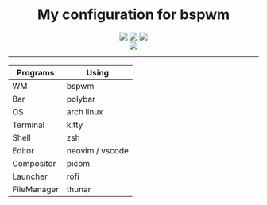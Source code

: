 <div align="center">
  <h1>My configuration for bspwm </h1>

  <a href="https://github.com/baskerville/bspwm">
    <img src="https://img.shields.io/badge/bspwm-informational.svg?style=for-the-badge&logo=c&color=b4befe&logoColor=cdd6f4&labelColor=1e1e2e" />
  </a>
  <a href="#Bspwm">
    <img src="https://img.shields.io/github/repo-size/vorosdev/Bspwm?style=for-the-badge&logo=gitbook&color=f2cdcd&logoColor=cdd6f4&labelColor=1e1e2e" />
  </a>
  <a href="https://github.com/vorosdev/Bspwm/stargazers">
    <img src="https://img.shields.io/github/stars/vorosdev/qtile?style=for-the-badge&logo=starship&color=94e2d5&logoColor=cdd6f4&labelColor=1e1e2e" />
  </a>
</div>

<div align="center">
  <img src="https://github.com/vorosdev/Bspwm/assets/95487675/95588610-9898-455c-bbfa-0635a220daff" />
</div>

---

| Programs   | Using             |
| ---------- | ----------------- |
| WM         | bspwm             |
| Bar        | polybar           |
| OS         | arch linux        |
| Terminal   | kitty             |
| Shell      | zsh               |
| Editor     | neovim / vscode   |
| Compositor | picom             |
| Launcher   | rofi              |
| FileManager| thunar            |

